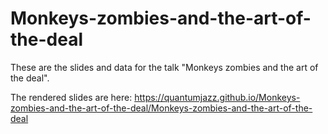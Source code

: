 # Monkeys-zombies-and-the-art-of-the-deal

These are the slides and data for the talk "Monkeys zombies and the art of the deal".

The rendered slides are here: 
https://quantumjazz.github.io/Monkeys-zombies-and-the-art-of-the-deal/Monkeys-zombies-and-the-art-of-the-deal
